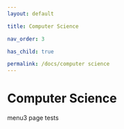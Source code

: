 ```yaml
---
layout: default

title: Computer Science

nav_order: 3

has_child: true

permalink: /docs/computer science
---
```




# Computer Science



menu3 page tests